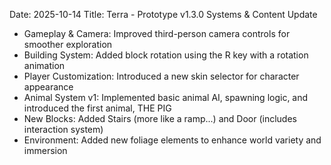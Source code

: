 Date: 2025-10-14
Title: Terra - Prototype v1.3.0
Systems & Content Update

- Gameplay & Camera: Improved third-person camera controls for smoother exploration
- Building System: Added block rotation using the R key with a rotation animation
- Player Customization: Introduced a new skin selector for character appearance
- Animal System v1: Implemented basic animal AI, spawning logic, and introduced the first animal, THE PIG
- New Blocks: Added Stairs (more like a ramp...) and Door (includes interaction system)
- Environment: Added new foliage elements to enhance world variety and immersion